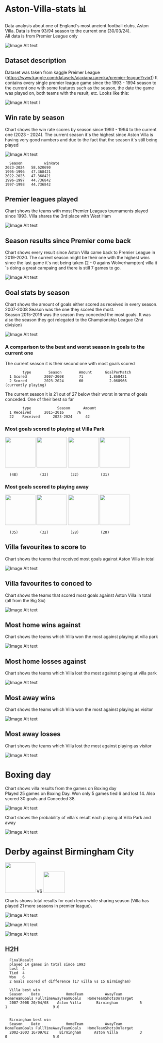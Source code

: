 # Aston-Villa-stats 📊
Data analysis about one of England´s most ancient football clubs, Aston Villa. Data is from 93/94 season to the current one (30/03/24).  
All data is from Premier League only

![Image Alt text](https://github.com/LucasVCorrea/Aston-Villa-stats/blob/main/imagenes/villapic.jpg?raw=true)  

## Dataset description
Dataset was taken from kaggle Preimer League (https://www.kaggle.com/datasets/ajaxianazarenka/premier-league?rvi=1) It contains every single premier league game since the 1993 - 1994 season to the current one with some features such as the season, the date the game was played on, both teams with the result, etc. Looks like this:  

![Image Alt text](https://github.com/LucasVCorrea/Aston-Villa-stats/blob/main/data.png?raw=true)  l


## Win rate by season
Chart shows the win rate scores by season since 1993 - 1994 to the current one (2023 - 2024). The current season it´s the highest since Aston Villa is having very good numbers and due to the fact that the season it´s still being played

![Image Alt text](https://github.com/LucasVCorrea/Aston-Villa-stats/blob/main/imagenes/winRateSeasonVillaNew.png?raw=true)  

      Season          winRate
    2023-2024	58.620690
    1995-1996	47.368421
    2022-2023	47.368421
    1996-1997	44.736842
    1997-1998	44.736842

## Premier leagues played  
Chart shows the teams with most Premier Leagues tournaments played since 1993. Villa shares the 3rd place with West Ham  

![Image Alt text](https://github.com/LucasVCorrea/Aston-Villa-stats/blob/main/imagenes/premsTotal.png?raw=true)  


## Season results since Premier come back
Chart shows every result since Aston Villa came back to Premier League in 2019-2020. The current season might be their one with the highest wins since the last game it´s not being taken (2 - 0 agains Wolverhampton) villa it´s doing a great campaing and there is still 7 games to go.

![Image Alt text](https://github.com/LucasVCorrea/Aston-Villa-stats/blob/main/imagenes/seasonResults.png?raw=true)

## Goal stats by season
Chart shows the amount of goals either scored as received in every season. 2007-2008 Season was the one they scored the most.  
Season 2015-2016 was the season they conceded the most goals. It was also the season they got relegated to the Championship League (2nd division)

![Image Alt text](https://github.com/LucasVCorrea/Aston-Villa-stats/blob/main/imagenes/goalStats.png?raw=true)  
### A comparison to the best and worst season in goals to the current one  

The current season it is their second one with most goals scored

            type		Season	      Amount      GoalPerMatch
      1	Scored	      2007-2008	      71            1.868421
      2	Scored	      2023-2024	      60            2.068966       (currently playing)

The current season it is 21 out of 27 below their worst in terms of goals conceded. One of their best so far


            type            Season      Amount
      1	Received      2015-2016	     76
      22	Received      2023-2024	     42
### Most goals scored to playing at Villa Park
<img src="https://github.com/LucasVCorrea/Aston-Villa-stats/blob/main/imagenes/Everton-Badge-200mm-Wafer.png?raw=true" width="100"> <img src="https://github.com/LucasVCorrea/Aston-Villa-stats/blob/main/imagenes/West-Ham-Badge-200mm-Wafer.png?raw=true" width="100"> <img src="https://github.com/LucasVCorrea/Aston-Villa-stats/blob/main/imagenes/Newcastle-Badge-200mm-Wafer.png?raw=true" width="100"> <img src="https://github.com/LucasVCorrea/Aston-Villa-stats/blob/main/imagenes/tottenham.png?raw=true" width="100">  
      
      (48)          (33)          (32)          (31)

### Most goals scored to playing away

<img src="https://github.com/LucasVCorrea/Aston-Villa-stats/blob/main/imagenes/Everton-Badge-200mm-Wafer.png?raw=true" width="100"> <img src="https://github.com/LucasVCorrea/Aston-Villa-stats/blob/main/imagenes/tottenham.png?raw=true" width="100"> <img src="https://github.com/LucasVCorrea/Aston-Villa-stats/blob/main/imagenes/Chelsea-Badge-200mm-Wafer.png?raw=true" width="100"> <img src="https://github.com/LucasVCorrea/Aston-Villa-stats/blob/main/imagenes/Liverpool-Badge-200mm-Wafer-Cake.png?raw=true" width="100">  

      (35)          (32)          (28)          (28)  


## Villa favourites to score to
Chart shows the teams that received most goals against Aston Villa in total

![Image Alt text](https://github.com/LucasVCorrea/Aston-Villa-stats/blob/main/imagenes/mostGoalsScoredAgainst.png?raw=true)  

## Villa favourites to conced to
Chart shows the teams that scored most goals against Aston Villa in total (all from the Big Six)

![Image Alt text](https://github.com/LucasVCorrea/Aston-Villa-stats/blob/main/imagenes/mostGoalsReceivedAgainst.png?raw=true)  

## Most home wins against
Chart shows the teams which Villa won the most against playing at villa park

![Image Alt text](https://github.com/LucasVCorrea/Aston-Villa-stats/blob/main/imagenes/mostHomeWinsAgains.png?raw=true)  

## Most home losses against
Chart shows the teams which Villa lost the most against playing at villa park

![Image Alt text](https://github.com/LucasVCorrea/Aston-Villa-stats/blob/main/imagenes/mostHomeLostAgainst.png?raw=true)  

## Most away wins
Chart shows the teams which Villa won the most against playing as visitor

![Image Alt text](https://github.com/LucasVCorrea/Aston-Villa-stats/blob/main/imagenes/mostAwayWinsAgainst.png?raw=true)  

## Most away losses
Chart shows the teams which Villa lost the most against playing as visitor

![Image Alt text](https://github.com/LucasVCorrea/Aston-Villa-stats/blob/main/imagenes/mostAwayLostAgainst.png?raw=true)  

# Boxing day 
Chart shows villa results from the games on Boxing day  
Played 25 games on Boxing Day. Won only 5 games tied 6 and lost 14. Also scored 30 goals and Conceded 38.

![Image Alt text](https://github.com/LucasVCorrea/Aston-Villa-stats/blob/main/imagenes/descarga.png?raw=true)  

Chart shows the probability of villa´s result each playing at Villa Park and away  

![Image Alt text](https://github.com/LucasVCorrea/Aston-Villa-stats/blob/main/imagenes/boxingDayEach.png?raw=true)  


# Derby against Birmingham City  
<img src="https://github.com/LucasVCorrea/Aston-Villa-stats/blob/main/imagenes/Aston-Villa-Badge-200mm-Wafer.png?raw=true" width="100"> VS <img src="https://github.com/LucasVCorrea/Aston-Villa-stats/blob/main/imagenes/Birmingham_City_FC_logo.png?raw=true" width="70">

Charts shows total results for each team while sharing season (Villa has played 21 more seasons in premier league).  
  

![Image Alt text](https://github.com/LucasVCorrea/Aston-Villa-stats/blob/main/imagenes/villa_birm_wins.png?raw=true)  

![Image Alt text](https://github.com/LucasVCorrea/Aston-Villa-stats/blob/main/imagenes/villa_birm_ties.png?raw=true)  

![Image Alt text](https://github.com/LucasVCorrea/Aston-Villa-stats/blob/main/imagenes/villa_birm_losses.png?raw=true)  


## H2H

      FinalResult	
      played 14 games in total since 1993
      Lost	4
      Tied	4
      Won	6  
      2 Goals scored of difference (17 villa vs 15 Birmingham)

      Villa best win
      Season	Date	        HomeTeam	      AwayTeam        HomeTeamGoals	FullTimeAwayTeamGoals	HomeTeamShotsOnTarget	
      2007-2008	20/04/08	Aston Villa	      Birmingham	      5	            1	                  9.0	                  	

      
      Birmingham best win
      Season	Date	        HomeTeam	      AwayTeam        HomeTeamGoals	FullTimeAwayTeamGoals	HomeTeamShotsOnTarget	
      2002-2003	16/09/02	 Birmingham	     Aston Villa	      3	            0	                  5.0	      
